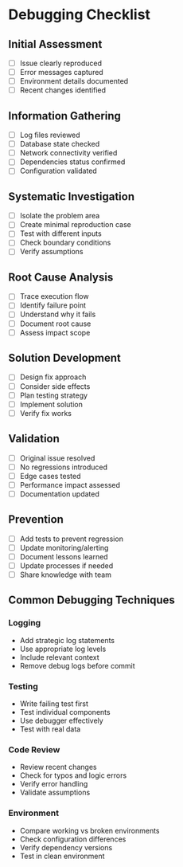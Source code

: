 # Debugging Checklist

## Initial Assessment
- [ ] Issue clearly reproduced
- [ ] Error messages captured
- [ ] Environment details documented
- [ ] Recent changes identified

## Information Gathering
- [ ] Log files reviewed
- [ ] Database state checked
- [ ] Network connectivity verified
- [ ] Dependencies status confirmed
- [ ] Configuration validated

## Systematic Investigation
- [ ] Isolate the problem area
- [ ] Create minimal reproduction case
- [ ] Test with different inputs
- [ ] Check boundary conditions
- [ ] Verify assumptions

## Root Cause Analysis
- [ ] Trace execution flow
- [ ] Identify failure point
- [ ] Understand why it fails
- [ ] Document root cause
- [ ] Assess impact scope

## Solution Development
- [ ] Design fix approach
- [ ] Consider side effects
- [ ] Plan testing strategy
- [ ] Implement solution
- [ ] Verify fix works

## Validation
- [ ] Original issue resolved
- [ ] No regressions introduced
- [ ] Edge cases tested
- [ ] Performance impact assessed
- [ ] Documentation updated

## Prevention
- [ ] Add tests to prevent regression
- [ ] Update monitoring/alerting
- [ ] Document lessons learned
- [ ] Update processes if needed
- [ ] Share knowledge with team

## Common Debugging Techniques

### Logging
- Add strategic log statements
- Use appropriate log levels
- Include relevant context
- Remove debug logs before commit

### Testing
- Write failing test first
- Test individual components
- Use debugger effectively
- Test with real data

### Code Review
- Review recent changes
- Check for typos and logic errors
- Verify error handling
- Validate assumptions

### Environment
- Compare working vs broken environments
- Check configuration differences
- Verify dependency versions
- Test in clean environment